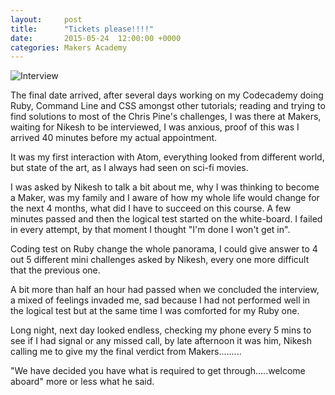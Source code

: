 ```yaml
---
layout:     post
title:      "Tickets please!!!!"
date:       2015-05-24  12:00:00 +0000
categories: Makers Academy
---
```


<img
  src="https://www.dropbox.com/s/24gci6ipnowwlu3/interview.png?dl=1"
  alt="Interview">

The final date arrived, after several days working on my Codecademy doing Ruby, Command Line and CSS amongst other tutorials; reading and trying to find solutions to most of the Chris Pine's challenges, I was there at Makers, waiting for Nikesh to be interviewed, I was anxious, proof of this was I arrived 40 minutes before my actual appointment.

It was my first interaction with Atom, everything looked from different world, but state of the art, as I always had seen on sci-fi movies.

I was asked by Nikesh to talk a bit about me, why I was thinking to become a Maker, was my family and I aware of how my whole life would change for the next 4 months, what did I have to succeed on this course. A few minutes passed and then the logical test started on the white-board. I failed in every attempt, by that moment I thought "I'm done I won't get in".

Coding test on Ruby change the whole panorama, I could give answer to 4 out 5 different mini challenges asked by Nikesh, every one more difficult that the previous one.

A bit more than half an hour had passed when we concluded the interview, a mixed of feelings invaded me, sad because I had not performed well in the logical test but at the same time I was comforted for my Ruby one.

Long night, next day looked endless, checking my phone every 5 mins to see if I had signal or any missed call, by late afternoon it was him, Nikesh calling me to give my the final verdict from Makers.........

"We have decided you have what is required to get through.....welcome aboard" more or less what he said.
